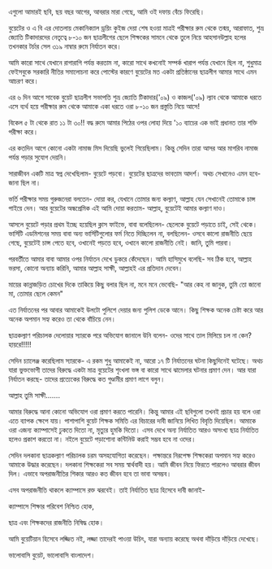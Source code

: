 এগুলো আমারই ছবি, ছয় বছর আগের, আবরার মারা গেছে, আমি ওই দফায় বেঁচে ফিরেছি।

বুয়েটের ও এ বি এর দোতলায় মেকানিক্যাল ড্রয়িং কুইজ দেয়া শেষ হওয়া মাত্রই পরীক্ষার রুম থেকে তন্ময়, আরাফাত, শুভ্র জ্যোতি টিকাদারদের নেতৃত্বে ৮-১০ জন ছাত্রলীগের ছেলে শিক্ষকের সামনে থেকে তুলে নিয়ে আহসানউল্লাহ হলের তখনকার টর্চার সেল ৩১৯ নাম্বার রুমে নির্যাতন করে।

আমি কারো সাথে যেখানে রাগারাগি পর্যন্ত করতাম না, কারো সাথে কখনোই সম্পর্ক খারাপ পর্যন্ত যেখানে ছিল না, শুধুমাত্র ফেইসবুকে সরকারি নীতির সমালোচনা করে পোস্টের কারণে বুয়েটের মত একটা প্রতিষ্ঠানের ছাত্রলীগ আমার সাথে এমন আচরণ করে।

এর ৬ দিন আগে সাবেক বুয়েট ছাত্রলীগ সভাপতি শুভ্র জ্যোতি টিকাদার('০৯) ও কাজল('০৯) ল্যাব থেকে আমাকে ধরতে এসে ব্যর্থ হয়ে পরীক্ষার রুম থেকে আমাকে একা ধরতে ওরা ৮-১০ জন প্রস্তুতি নিয়ে আসে!

বিকেল ৫ টা থেকে রাত ১১ টা ৩০!! বদ্ধ রুমে আমার পিঠের ওপর লোহা দিয়ে '১০ ব্যাচের এক ভাই প্রধানত তার শক্তি পরীক্ষা করে।

এর কতদিন আগে কোনো একটা নামাজ মিস দিয়েছি ভুলেই গিয়েছিলাম। কিন্তু সেদিন তারা আসর আর মাগরিব নামাজ পর্যন্ত পড়ার সুযোগ দেয়নি।

সারাজীবন একটি মাত্র স্বপ্ন দেখেছিলাম- বুয়েটে পড়বো। বুয়েটের ছাত্রদের ভাবতাম আদর্শ। অথচ সেখানেও এমন হবে- জানা ছিল না।

ভর্তি পরীক্ষার সময় গুরুজনেরা বলতেন- দোয়া কর, যেখানে তোমার জন্য কল্যাণ, আল্লাহ যেন সেখানেই তোমাকে চান্স পাইয়ে দেন। আর বুয়েটের অন্ধপ্রেমিক এই আমি দোয়া করতাম- আল্লাহ, বুয়েটেই আমার কল্যাণ দাও।

আসলে বুয়েটে পড়ার প্রথম ইচ্ছে হয়েছিল ক্লাস ফাইভে, বাবা বলেছিলেন- ছেলেকে বুয়েটে পড়াতে চাই, সেই থেকে। ভার্সিটি এডমিশনের সময় বাবা অন্য ভার্সিটিগুলোর ফর্ম নিতে দিচ্ছিলেন না, বলছিলেন- ওসবে কালো রাজনীতি ছেয়ে গেছে, বুয়েটেই চান্স পেতে হবে, ওখানেই পড়তে হবে, ওখানে কালো রাজনীতি নেই। জানি, তুমি পারবা।

পরবর্তীতে আমার বাবা আমার ওপর নির্যাতন দেখে ডুকরে কেঁদেছেন। আমি হাসিমুখে বলেছি- সব ঠিক হবে, আল্লাহ ভরসা, কোনো অন্যায় করিনি, আমার আল্লাহ সাক্ষী, আল্লাহই এর প্রতিদান দেবেন।

মায়ের কান্নাজড়িত চোখের দিকে তাকিয়ে কিছু বলার ছিল না, মনে মনে ভেবেছি- "আর কেহ না জানুক, তুমি তো জানো মা, তোমার ছেলে কেমন"

এত নির্যাতনের পর আবার আমাকেই উলটো পুলিশে দেয়ার জন্য পুলিশ ডেকে আনে। কিছু শিক্ষক অনেক চেষ্টা করে আর অনেক অপমান সহ্য করেও তা থেকে বাঁচিয়ে নেন।

ছাত্রকল্যাণ পরিচালক দেলোয়ার স্যারকে পরে অভিযোগ জানালে উনি বলেন- ওদের সাথে তাল মিলিয়ে চল না কেন? হায়রে!!!!!

সেদিন চ্যালেঞ্জ করেছিলাম স্যারকে- এ রকম শুধু আমাকেই না, আরো ১৭ টি নির্যাতনের ঘটনা কিছুদিনেই ঘটেছে। অথচ যারা ভুক্তভোগী তাদের বিরুদ্ধে একটা মাত্র বুয়েটের শৃংখলা ভঙ্গ বা কারো সাথে ঝামেলার ঘটনার প্রমাণ দেন। আর যারা নির্যাতন করছে- তাদের প্রত্যেকের বিরুদ্ধে কত গুণ্ডামীর প্রমাণ লাগে বলুন।

আল্লাহ তুমি সাক্ষী.......

আমার বিরুদ্ধে আনা কোনো অভিযোগ ওরা প্রমাণ করতে পারেনি। কিন্তু আমার এই ছবিগুলো তখনই প্রচার হয় বলে ওরা এতে ব্যাপক ক্ষেপে যায়। পাশাপাশি বুয়েট শিক্ষক সমিতি এর বিচারের দাবী জানিয়ে লিখিত বিবৃতি দিয়েছিল। আমাকে ওরা এজন্য ক্যাম্পাসেই ঢুকতে দিতো না, মৃত্যুর হুমকি দিতো। এসব দেখে অন্য নির্যাতিত আরও অসংখ্য ছাত্র নির্যাতিত হলেও প্রকাশ করতো না। নইলে বুয়েটে পড়াশোনা কন্টিনিউ করাই সম্ভব হবে না ওদের।

সেদিন দলকানা ছাত্রকল্যাণ পরিচালক চরম অসহযোগিতা করেছেন। পক্ষান্তরে নিরপেক্ষ শিক্ষকেরা অপমান সহ্য করেও আমাকে উদ্ধার করেছেন। দলকানা শিক্ষকেরা সব সময় স্বার্থবাদী হয়। আমি জীবন নিয়ে ফিরতে পারলেও আবরার জীবন দিল। এভাবে অপরাজনীতির শিকার আরও কত জীবন হবে তা ভাবা অসম্ভব।

এসব অপরাজনীতি থাকলে ক্যাম্পাসে রক্ত ঝরবেই। তাই নির্যাতিত ছাত্র হিসেবে দাবী জানাই-
ক্যাম্পাসে শিক্ষার পরিবেশ নিশ্চিত হোক,
ছাত্র এবং শিক্ষকদের রাজনীতি নিষিদ্ধ হোক।

আমি বুয়েটিয়ান হিসেবে লজ্জিত নই, লজ্জা তাদেরই পাওয়া উচিৎ, যারা অন্যায় করেছে অথবা দাঁড়িয়ে দাঁড়িয়ে দেখেছে।

ভালোবাসি বুয়েট, ভালোবাসি বাংলাদেশ।
